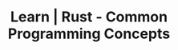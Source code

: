 ---
layout: learn-content
header: default
title: Learn | Rust - Common Programming Concepts

section_title: 2.2 - Control Flow
section_description: >
  Learn how to add conditional logic and complex flow to your application through the use of if expressions and loops.
youtube_video_id: 0eJLMg-cKuw 
topic: rust_intro
tags: rust
---